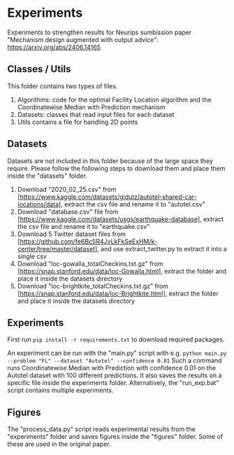 # Experiments
Experiments to strengthen results for Neurips sumbission paper "Mechanism design augmented with output advice".
https://arxiv.org/abs/2406.14165

## Classes / Utils
This folder contains two types of files.
1. Algorithms: code for the optimal Facility Location algorithm and the Coordinatewise Median with Prediction mechanism
2. Datasets: classes that read input files for each dataset
3. Utils contains a file for handling 2D points

## Datasets
Datasets are not included in this folder because of the large space they require.
Please follow the following steps to download them and place them inside the "datasets" folder.
1. Download "2020_02_25.csv" from [https://www.kaggle.com/datasets/gidutz/autotel-shared-car-locations/data], extract the csv file and rename it to "autotel.csv"
2. Download "database.csv" file from [https://www.kaggle.com/datasets/usgs/earthquake-database], extract the csv file and rename it to "earthquake.csv"
3. Download 5 Twitter dataset files from [https://github.com/fe6Bc5R4JvLkFkSeExHM/k-center/tree/master/dataset], and use extract_twitter.py to extract it into a single csv
4. Download "loc-gowalla_totalCheckins.txt.gz" from [https://snap.stanford.edu/data/loc-Gowalla.html], extract the folder and place it inside the datasets directory
5. Download "loc-brightkite_totalCheckins.txt.gz" from [https://snap.stanford.edu/data/loc-Brightkite.html], extract the folder and place it inside the datasets directory

## Experiments
First run 
    `pip install -r requirements.txt`
to download required packages.

An experiment can be run with the "main.py" script with e.g. 
    `python main.py --problem "FL" --dataset "Autotel" --confidence 0.01`
Such a command runs Coordinatewise Median with Prediction with confidence 0.01 on the Autotel dataset with 100 different predictions. 
It also saves the results on a specific file inside the experiments folder.
Alternatively, the "run_exp.bat" script contains multiple experiments.

## Figures
The "process_data.py" script reads experimental results from the "experiments" folder and saves figures inside the "figures" folder.
Some of these are used in the original paper.
